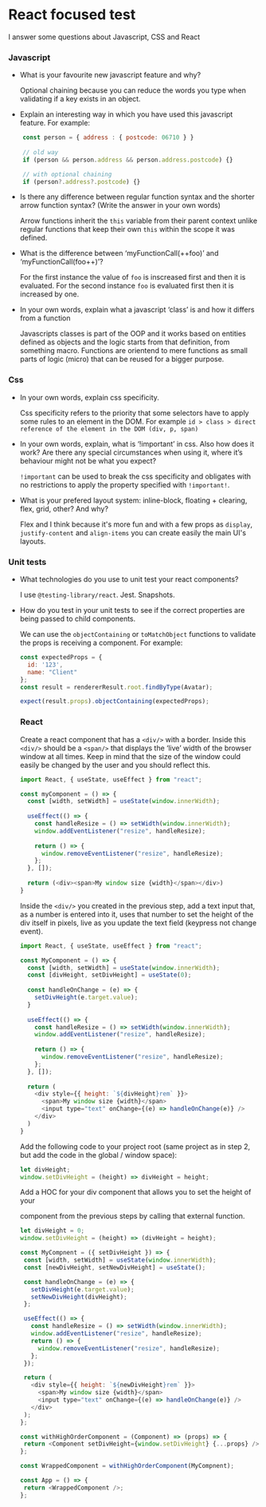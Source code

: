 # React focused test
I answer some questions about Javascript, CSS and React

### Javascript ###
* What is your favourite new javascript feature and why?

  Optional chaining because you can reduce the words you type when validating if a key exists in an object.

* Explain an interesting way in which you have used this javascript feature.
 For example: 
```javascript
    const person = { address : { postcode: 06710 } }
    
    // old way
    if (person && person.address && person.address.postcode) {}

    // with optional chaining
    if (person?.address?.postcode) {}
```

* Is there any difference between regular function syntax and the shorter arrow function syntax? (Write the answer in your own words)

  Arrow functions inherit the `this` variable from their parent context unlike regular functions that keep their own `this` within the scope it was defined.

* What is the difference between ‘myFunctionCall(++foo)’ and ‘myFunctionCall(foo++)’?

  For the first instance the value of `foo` is inscreased first and then it is evaluated.
  For the second instance `foo` is evaluated first then it is increased by one.

* In your own words, explain what a javascript ‘class’ is and how it differs from a function

  Javascripts classes is part of the OOP and it works based on entities defined as objects and the logic starts from that definition, from something macro.
Functions are orientend to mere functions as small parts of logic (micro) that can be reused for a bigger purpose.

### Css ###
* In your own words, explain css specificity.

  Css specificity refers to the priority that some selectors have to apply some rules to an element in the DOM.
  For example `id > class > direct reference of the element in the DOM (div, p, span)`
  
* In your own words, explain, what is ‘!important’ in css.  Also how does it work?  Are there any special circumstances when using it, where it’s behaviour might not be what you expect?

  `!important` can be used to break the css specificity and obligates with no restrictions to apply the property specified with `!important!`.
  
* What is your prefered layout system: inline-block, floating + clearing, flex, grid, other?  And why?

  Flex and I think because it's more fun and with a few props as `display`, `justify-content` and `align-items` you can create easily the main UI's layouts.
 
### Unit tests ###

* What technologies do you use to unit test your react components?

  I use `@testing-library/react`. Jest. Snapshots. 
  
* How do you test in your unit tests to see if the correct properties are being passed to child components.

  We can use the `objectContaining` or `toMatchObject` functions to validate the props is receiving a component. For example:
  
  ````javascript
  const expectedProps = {
    id: '123',
    name: "Client"
  };
  const result = rendererResult.root.findByType(Avatar);
  
  expect(result.props).objectContaining(expectedProps);
    ````
  ### React ###
  
  Create a react component that has a `<div/>` with a border.
  Inside this `<div/>` should be a `<span/>` that displays the ‘live’ width of the browser window at all times.  Keep in mind that the size of the window could easily be changed by the user and you should reflect this.
  
  ````javascript
  import React, { useState, useEffect } from "react";

  const myComponent = () => {
    const [width, setWidth] = useState(window.innerWidth);
    
    useEffect(() => {
      const handleResize = () => setWidth(window.innerWidth);
      window.addEventListener("resize", handleResize);
      
      return () => {
        window.removeEventListener("resize", handleResize);
      };
    }, []);
    
    return (<div><span>My window size {width}</span></div>)
  }
  ````
  
  Inside the `<div/>` you created in the previous step, add a text input that, as a number is entered into it, uses that number to set the height of the div itself in pixels, live as you update the text field (keypress not change event).
  
  ````javascript
  import React, { useState, useEffect } from "react";

  const MyComponent = () => {
    const [width, setWidth] = useState(window.innerWidth);
    const [divHeight, setDivHeight] = useState(0);
    
    const handleOnChange = (e) => {
      setDivHeight(e.target.value);
    }
    
    useEffect(() => {
      const handleResize = () => setWidth(window.innerWidth);
      window.addEventListener("resize", handleResize);
      
      return () => {
        window.removeEventListener("resize", handleResize);
      };
    }, []);
    
    return (
      <div style={{ height: `${divHeight}rem` }}>
        <span>My window size {width}</span>
        <input type="text" onChange={(e) => handleOnChange(e)} />
      </div>
    )
  }
  ````
  Add the following code to your project root (same project as in step 2, but add the code in the global / window space):  

  ````javascript
  let divHeight;
  window.setDivHeight = (height) => divHeight = height;
  ````

  Add a HOC for your div component that allows you to set the height of your <div/> component from the previous steps by calling that external function.
  
   ````javascript
  let divHeight = 0;
  window.setDivHeight = (height) => (divHeight = height);

  const MyCompnent = ({ setDivHeight }) => {
    const [width, setWidth] = useState(window.innerWidth);
    const [newDivHeight, setNewDivHeight] = useState();

    const handleOnChange = (e) => {
      setDivHeight(e.target.value);
      setNewDivHeight(divHeight);
    };

    useEffect(() => {
      const handleResize = () => setWidth(window.innerWidth);
      window.addEventListener("resize", handleResize);
      return () => {
        window.removeEventListener("resize", handleResize);
      };
    });

    return (
      <div style={{ height: `${newDivHeight}rem` }}>
        <span>My window size {width}</span>
        <input type="text" onChange={(e) => handleOnChange(e)} />
      </div>
    );
  };

  const withHighOrderComponent = (Component) => (props) => {
    return <Component setDivHeight={window.setDivHeight} {...props} />;
  };

  const WrappedComponent = withHighOrderComponent(MyCompnent);

  const App = () => {
    return <WrappedComponent />;
  };
  ````


   

   
